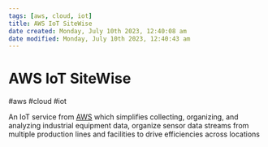 ```yaml
---
tags: [aws, cloud, iot]
title: AWS IoT SiteWise
date created: Monday, July 10th 2023, 12:40:08 am
date modified: Monday, July 10th 2023, 12:40:43 am
---
```

# AWS IoT SiteWise
#aws #cloud #iot

An IoT service from [AWS](Cloud%20Computing/AWS/AWS.md) which simplifies collecting, organizing, and analyzing industrial equipment data, organize sensor data streams from multiple production lines and facilities to drive efficiencies across locations